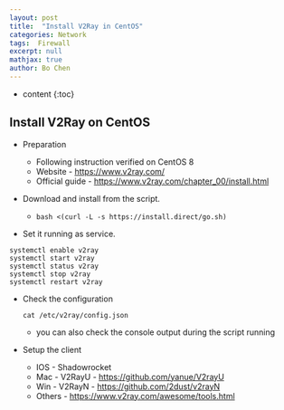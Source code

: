 ```yaml
---
layout: post
title:  "Install V2Ray in CentOS"
categories: Network
tags:  Firewall
excerpt: null
mathjax: true
author: Bo Chen
---
```


* content
{:toc}

## Install V2Ray on CentOS

* Preparation
  * Following instruction verified on CentOS 8
  * Website - https://www.v2ray.com/
  * Official guide - https://www.v2ray.com/chapter_00/install.html

* Download and install from the script.

  * `bash <(curl -L -s https://install.direct/go.sh)`

* Set it running as service.
  
``` shell
systemctl enable v2ray
systemctl start v2ray
systemctl status v2ray
systemctl stop v2ray
systemctl restart v2ray
```

* Check the configuration

  `cat /etc/v2ray/config.json`

  * you can also check the console output during the script running

* Setup the client
  
  * IOS - Shadowrocket
  * Mac - V2RayU - https://github.com/yanue/V2rayU
  * Win - V2RayN - https://github.com/2dust/v2rayN 
  * Others - https://www.v2ray.com/awesome/tools.html
